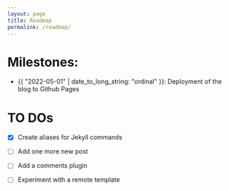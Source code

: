 ```yaml
---
layout: page
title: Roadmap
permalink: /roadmap/
---
```


# Milestones:

- {{ "2022-05-01" | date_to_long_string: "ordinal" }}: Deployment of the blog to Github Pages




# TO DOs
- [x] Create aliases for Jekyll commands
- [ ] Add one more new post
- [ ] Add a comments plugin
- [ ] Experiment with a remote template

